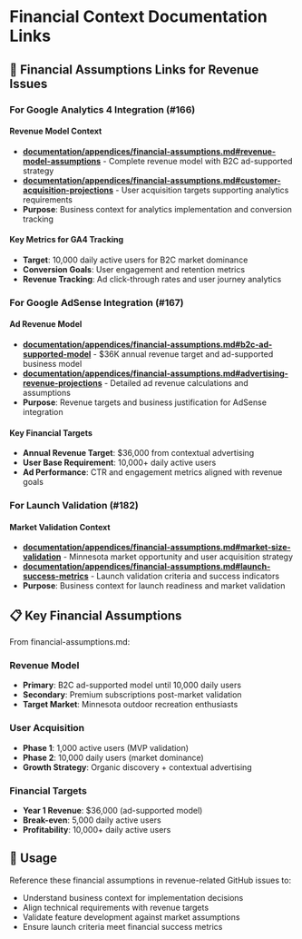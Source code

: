 # Financial Context Documentation Links

## 🔗 Financial Assumptions Links for Revenue Issues

### **For Google Analytics 4 Integration (#166)**

#### **Revenue Model Context**
- **[documentation/appendices/financial-assumptions.md#revenue-model-assumptions](../documentation/appendices/financial-assumptions.md)** - Complete revenue model with B2C ad-supported strategy
- **[documentation/appendices/financial-assumptions.md#customer-acquisition-projections](../documentation/appendices/financial-assumptions.md)** - User acquisition targets supporting analytics requirements
- **Purpose**: Business context for analytics implementation and conversion tracking

#### **Key Metrics for GA4 Tracking**
- **Target**: 10,000 daily active users for B2C market dominance
- **Conversion Goals**: User engagement and retention metrics
- **Revenue Tracking**: Ad click-through rates and user journey analytics

### **For Google AdSense Integration (#167)**

#### **Ad Revenue Model**
- **[documentation/appendices/financial-assumptions.md#b2c-ad-supported-model](../documentation/appendices/financial-assumptions.md)** - $36K annual revenue target and ad-supported business model
- **[documentation/appendices/financial-assumptions.md#advertising-revenue-projections](../documentation/appendices/financial-assumptions.md)** - Detailed ad revenue calculations and assumptions
- **Purpose**: Revenue targets and business justification for AdSense integration

#### **Key Financial Targets**
- **Annual Revenue Target**: $36,000 from contextual advertising
- **User Base Requirement**: 10,000+ daily active users
- **Ad Performance**: CTR and engagement metrics aligned with revenue goals

### **For Launch Validation (#182)**

#### **Market Validation Context**
- **[documentation/appendices/financial-assumptions.md#market-size-validation](../documentation/appendices/financial-assumptions.md)** - Minnesota market opportunity and user acquisition strategy
- **[documentation/appendices/financial-assumptions.md#launch-success-metrics](../documentation/appendices/financial-assumptions.md)** - Launch validation criteria and success indicators
- **Purpose**: Business context for launch readiness and market validation

## 📋 Key Financial Assumptions

From financial-assumptions.md:

### **Revenue Model**
- **Primary**: B2C ad-supported model until 10,000 daily users
- **Secondary**: Premium subscriptions post-market validation
- **Target Market**: Minnesota outdoor recreation enthusiasts

### **User Acquisition**
- **Phase 1**: 1,000 active users (MVP validation)
- **Phase 2**: 10,000 daily users (market dominance)
- **Growth Strategy**: Organic discovery + contextual advertising

### **Financial Targets**
- **Year 1 Revenue**: $36,000 (ad-supported model)
- **Break-even**: 5,000 daily active users
- **Profitability**: 10,000+ daily active users

## 🎯 Usage

Reference these financial assumptions in revenue-related GitHub issues to:
- Understand business context for implementation decisions
- Align technical requirements with revenue targets
- Validate feature development against market assumptions
- Ensure launch criteria meet financial success metrics
